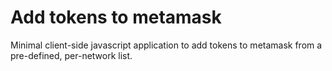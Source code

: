 # Add tokens to metamask

Minimal client-side javascript application to add tokens to metamask from a
pre-defined, per-network list.
